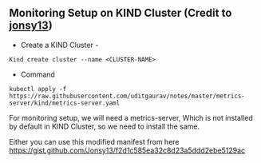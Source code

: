 ## Monitoring Setup on KIND Cluster (Credit to [jonsy13](https://gist.githubusercontent.com/Jonsy13/f2d1c585ea32c8d23a5ddd2ebe5129ac/raw/709ada193e5da6173169d15f7291a352b9898b98/components.yaml))

- Create a KIND Cluster - 

```
Kind create cluster --name <CLUSTER-NAME>
```

- Command

```
kubectl apply -f https://raw.githubusercontent.com/uditgaurav/notes/master/metrics-server/kind/metrics-server.yaml
```

For monitoring setup, we will need a metrics-server, Which is not installed by default in KIND Cluster, so we need to install the same. 

Either you can use this modified manifest from here
https://gist.github.com/Jonsy13/f2d1c585ea32c8d23a5ddd2ebe5129ac

